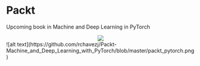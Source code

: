# Packt

Upcoming book in Machine and Deep Learning in PyTorch

<center><img src="https://github.com/rchavezj/Packt-Machine_and_Deep_Learning_with_PyTorch/blob/master/packt_pytorch.png" ...></center>
![alt text](https://github.com/rchavezj/Packt-Machine_and_Deep_Learning_with_PyTorch/blob/master/packt_pytorch.png)
